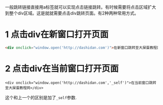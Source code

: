 
<div class="jumbotron">	<p>一般跳转链接直接用a标签就可以实现点击链接跳转。有时候需要将点击区域扩大到整个div区域。这是就就需要点击div跳转页面。有2种两种常用方式。</p>
</div>

1 点击div在新窗口打开页面
===

```html
<div onclick="window.open('http://dashidan.com')">在新窗口跳转至大屎蛋教程网</div>
```

2 点击div在当前窗口打开页面
===
```
<div onclick="window.open('http://dashidan.com','_self')">在当前窗口跳转至大屎蛋教程网</div>
```

这个和上一个的区别是加了`_self`参数.